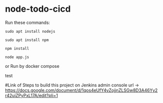 # node-todo-cicd

Run these commands:


`sudo apt install nodejs`


`sudo apt install npm`


`npm install`

`node app.js`

or Run by docker compose

test

#Link of Steps to build this project on Jenkins admin console 
url -> https://docs.google.com/document/d/1qos4eUfY4vZojjnZLSGw8D3A46Yy2r42uiZPyPxL17A/edit?pli=1
